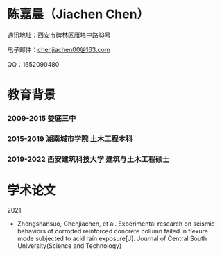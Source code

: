 # 陈嘉晨（Jiachen Chen）
通讯地址：西安市碑林区雁塔中路13号

电子邮件：chenjiachen00@163.com

QQ：1652090480

# 教育背景
### 2009-2015 娄底三中

### 2015-2019 湖南城市学院 土木工程本科
### 2019-2022 西安建筑科技大学 建筑与土木工程硕士

# 学术论文
2021
- 	Zhengshansuo, Chenjiachen, et al. Experimental research on seismic behaviors of corroded reinforced concrete column failed in flexure mode subjected to acid rain exposure[J]. Journal of Central South University(Science and Technology)





